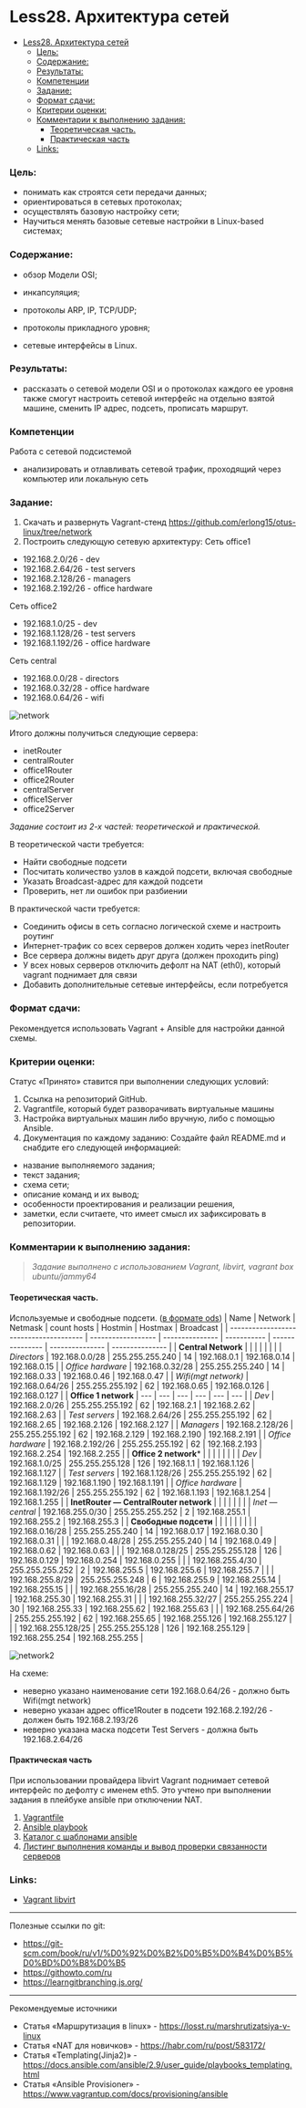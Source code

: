 # Less28. Архитектура сетей
- [Less28. Архитектура сетей](#less28-архитектура-сетей)
    - [Цель:](#цель)
    - [Содержание:](#содержание)
    - [Результаты:](#результаты)
    - [Компетенции](#компетенции)
    - [Задание:](#задание)
    - [Формат сдачи:](#формат-сдачи)
    - [Критерии оценки:](#критерии-оценки)
    - [Комментарии к выполнению задания:](#комментарии-к-выполнению-задания)
      - [Теоретическая часть.](#теоретическая-часть)
      - [Практическая часть](#практическая-часть)
    - [Links:](#links)

### Цель: 
- понимать как строятся сети передачи данных;
- ориентироваться в сетевых протоколах;
- осуществлять базовую настройку сети;
- Научиться менять базовые сетевые настройки в Linux-based системах;
  
### Содержание:
- обзор Модели OSI;
- инкапсуляция;

- протоколы ARP, IP, TCP/UDP;
- протоколы прикладного уровня;
- сетевые интерфейсы в Linux.
 
### Результаты:
- рассказать о сетевой модели OSI и о протоколах каждого ее уровня
также смогут настроить сетевой интерфейс на отдельно взятой машине, сменить IP адрес, подсеть, прописать маршрут.

### Компетенции

Работа с сетевой подсистемой
- анализировать и отлавливать сетевой трафик, проходящий через компьютер или локальную сеть

### Задание:

1. Скачать и развернуть Vagrant-стенд https://github.com/erlong15/otus-linux/tree/network
2. Построить следующую сетевую архитектуру:
Сеть office1
- 192.168.2.0/26      - dev
- 192.168.2.64/26     - test servers
- 192.168.2.128/26    - managers
- 192.168.2.192/26    - office hardware

Сеть office2
- 192.168.1.0/25      - dev
- 192.168.1.128/26    - test servers
- 192.168.1.192/26    - office hardware

Сеть central
- 192.168.0.0/28     - directors
- 192.168.0.32/28    - office hardware
- 192.168.0.64/26    - wifi

![network](./files/network.png)

Итого должны получиться следующие сервера:
- inetRouter
- centralRouter
- office1Router
- office2Router
- centralServer
- office1Server
- office2Server

_Задание состоит из 2-х частей: теоретической и практической._

В теоретической части требуется: 
- Найти свободные подсети
- Посчитать количество узлов в каждой подсети, включая свободные
- Указать Broadcast-адрес для каждой подсети
- Проверить, нет ли ошибок при разбиении

В практической части требуется: 
- Соединить офисы в сеть согласно логической схеме и настроить роутинг
- Интернет-трафик со всех серверов должен ходить через inetRouter
- Все сервера должны видеть друг друга (должен проходить ping)
- У всех новых серверов отключить дефолт на NAT (eth0), который vagrant поднимает для связи
- Добавить дополнительные сетевые интерфейсы, если потребуется

### Формат сдачи: 
Рекомендуется использовать Vagrant + Ansible для настройки данной схемы. 


### Критерии оценки:
Статус «Принято» ставится при выполнении следующих условий:
1. Сcылка на репозиторий GitHub.
2. Vagrantfile, который будет разворачивать виртуальные машины
3. Настройка виртуальных машин либо вручную, либо с помощью Ansible.
4. Документация по каждому заданию:
Создайте файл README.md и снабдите его следующей информацией:
- название выполняемого задания;
- текст задания;
- схема сети;
- описание команд и их вывод;
- особенности проектирования и реализации решения, 
- заметки, если считаете, что имеет смысл их зафиксировать в репозитории.


### Комментарии к выполнению задания:
> _Задание выполнено c использованием Vagrant, libvirt, vagrant box ubuntu/jammy64_

#### Теоретическая часть.
Используемые и свободные подсети. ([в формате ods](./appendix/networks.ods))
| Name                                   | Network            | Netmask         | count hosts | Hostmin         | Hostmax         | Broadcast       |
| -------------------------------------- | ------------------ | --------------- | ----------- | --------------- | --------------- | --------------- |
| **Central Network**                    |                    |                 |             |                 |                 |                 |
| _Directors_                            | 192.168.0.0/28     | 255.255.255.240 | 14          | 192.168.0.1     | 192.168.0.14    | 192.168.0.15    |
| _Office hardware_                      | 192.168.0.32/28    | 255.255.255.240 | 14          | 192.168.0.33    | 192.168.0.46    | 192.168.0.47    |
| _Wifi(mgt network)_                    | 192.168.0.64/26    | 255.255.255.192 | 62          | 192.168.0.65    | 192.168.0.126   | 192.168.0.127   |
| **Office 1 network**                   | ---                | ---             | ---         | ---             | ---             | ---             |
| _Dev_                                  | 192.168.2.0/26     | 255.255.255.192 | 62          | 192.168.2.1     | 192.168.2.62    | 192.168.2.63    |
| _Test servers_                         | 192.168.2.64/26    | 255.255.255.192 | 62          | 192.168.2.65    | 192.168.2.126   | 192.168.2.127   |
| _Managers_                             | 192.168.2.128/26   | 255.255.255.192 | 62          | 192.168.2.129   | 192.168.2.190   | 192.168.2.191   |
| _Office hardware_                      | 192.168.2.192/26   | 255.255.255.192 | 62          | 192.168.2.193   | 192.168.2.254   | 192.168.2.255   |
| **Office 2 network***                  |                    |                 |             |                 |                 |                 |
| _Dev_                                  | 192.168.1.0/25     | 255.255.255.128 | 126         | 192.168.1.1     | 192.168.1.126   | 192.168.1.127   |
| _Test servers_                         | 192.168.1.128/26   | 255.255.255.192 | 62          | 192.168.1.129   | 192.168.1.190   | 192.168.1.191   |
| _Office hardware_                      | 192.168.1.192/26   | 255.255.255.192 | 62          | 192.168.1.193   | 192.168.1.254   | 192.168.1.255   |
| **InetRouter — CentralRouter network** |                    |                 |             |                 |                 |                 |
| _Inet — central_                       | 192.168.255.0/30   | 255.255.255.252 | 2           | 192.168.255.1   | 192.168.255.2   | 192.168.255.3   |
| **Свободные подсети**                  |                    |                 |             |                 |                 |                 |
|                                        | 192.168.0.16/28    | 255.255.255.240 | 14          | 192.168.0.17    | 192.168.0.30    | 192.168.0.31    |
|                                        | 192.168.0.48/28    | 255.255.255.240 | 14          | 192.168.0.49    | 192.168.0.62    | 192.168.0.63    |
|                                        | 192.168.0.128/25   | 255.255.255.128 | 126         | 192.168.0.129   | 192.168.0.254   | 192.168.0.255   |
|                                        | 192.168.255.4/30   | 255.255.255.252 | 2           | 192.168.255.5   | 192.168.255.6   | 192.168.255.7   |
|                                        | 192.168.255.8/29   | 255.255.255.248 | 6           | 192.168.255.9   | 192.168.255.14  | 192.168.255.15  |
|                                        | 192.168.255.16/28  | 255.255.255.240 | 14          | 192.168.255.17  | 192.168.255.30  | 192.168.255.31  |
|                                        | 192.168.255.32/27  | 255.255.255.224 | 30          | 192.168.255.33  | 192.168.255.62  | 192.168.255.63  |
|                                        | 192.168.255.64/26  | 255.255.255.192 | 62          | 192.168.255.65  | 192.168.255.126 | 192.168.255.127 |
|                                        | 192.168.255.128/25 | 255.255.255.128 | 126         | 192.168.255.129 | 192.168.255.254 | 192.168.255.255 |

![network2](./files/network2.png)

На схеме:
- неверно указано наименование сети 192.168.0.64/26 - должно быть Wifi(mgt network)
- неверно указан адрес office1Router в подсети 192.168.2.192/26 - должен быть 192.168.2.193/26
- неверно указана маска подсети Test Servers - должна быть 192.168.2.64/26

#### Практическая часть
При использовании провайдера libvirt Vagrant поднимает сетевой интерфейс по дефолту с именем eth5. Это учтено при выполнении задания в плейбуке ansible при отключении NAT.

1. [Vagrantfile](./vagrant/Vagrantfile)
2. [Ansible playbook](./vagrant/ansible/provision.yml)
3. [Каталог с шаблонами ansible ](./vagrant/ansible/templates/)
4. [Листинг выполнения команды и вывод проверки связанности серверов](./appendix/typescript01)


### Links:

- [Vagrant libvirt](https://vagrant-libvirt.github.io/vagrant-libvirt/configuration.html)
- ---
Полезные ссылки по git:  
- <https://git-scm.com/book/ru/v1/%D0%92%D0%B2%D0%B5%D0%B4%D0%B5%D0%BD%D0%B8%D0%B5>  
- <https://githowto.com/ru>  
- <https://learngitbranching.js.org/>  
- ---
Рекомендуемые источники
- Статья «Маршрутизация в linux» - https://losst.ru/marshrutizatsiya-v-linux 
- Статья «NAT для новичков» - https://habr.com/ru/post/583172/
- Статья «Templating(Jinja2)» - https://docs.ansible.com/ansible/2.9/user_guide/playbooks_templating.html 
- Статья «Ansible Provisioner» - https://www.vagrantup.com/docs/provisioning/ansible 
